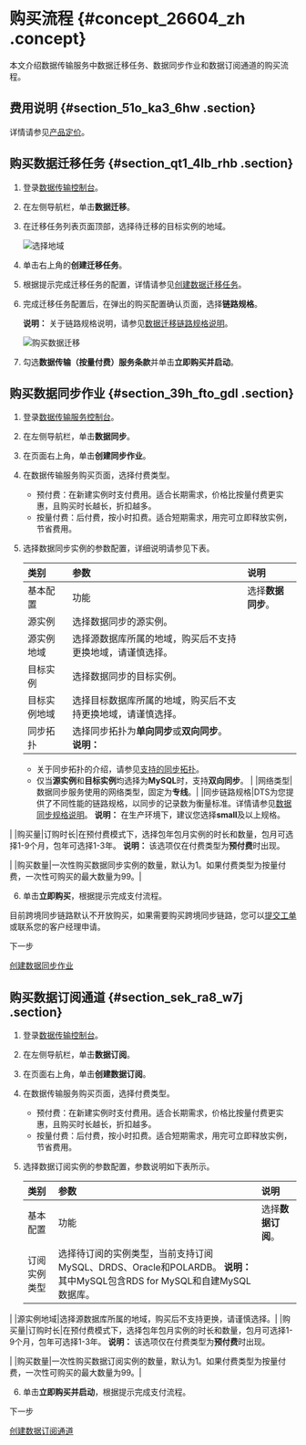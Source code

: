 # 购买流程 {#concept_26604_zh .concept}

本文介绍数据传输服务中数据迁移任务、数据同步作业和数据订阅通道的购买流程。

## 费用说明 {#section_51o_ka3_6hw .section}

详情请参见[产品定价](../intl.zh-CN/产品定价/产品定价.md#)。

## 购买数据迁移任务 {#section_qt1_4lb_rhb .section}

1.  登录[数据传输控制台](https://dts.console.aliyun.com/)。
2.  在左侧导航栏，单击**数据迁移**。
3.  在迁移任务列表页面顶部，选择待迁移的目标实例的地域。

    ![选择地域](http://static-aliyun-doc.oss-cn-hangzhou.aliyuncs.com/assets/img/17076/156879997251034_zh-CN.png)

4.  单击右上角的**创建迁移任务**。
5.  根据提示完成迁移任务的配置，详情请参见[创建数据迁移任务](intl.zh-CN/快速入门/创建数据迁移任务.md#)。
6.  完成迁移任务配置后，在弹出的购买配置确认页面，选择**链路规格**。

    **说明：** 关于链路规格说明，请参见[数据迁移链路规格说明](../intl.zh-CN/产品简介/规格说明/数据迁移链路规格说明.md#)。

    ![购买数据迁移](http://static-aliyun-doc.oss-cn-hangzhou.aliyuncs.com/assets/img/17076/156879997246605_zh-CN.png)

7.  勾选**数据传输（按量付费）服务条款**并单击**立即购买并启动**。

## 购买数据同步作业 {#section_39h_fto_gdl .section}

1.  登录[数据传输服务控制台](https://dts.console.aliyun.com/)。
2.  在左侧导航栏，单击**数据同步**。
3.  在页面右上角，单击**创建同步作业**。
4.  在数据传输服务购买页面，选择付费类型。
    -   预付费：在新建实例时支付费用。适合长期需求，价格比按量付费更实惠，且购买时长越长，折扣越多。
    -   按量付费：后付费，按小时扣费。适合短期需求，用完可立即释放实例，节省费用。
5.  选择数据同步实例的参数配置，详细说明请参见下表。

    |类别|参数|说明|
    |:-|:-|:-|
    |基本配置|功能|选择**数据同步**。|
    |源实例|选择数据同步的源实例。|
    |源实例地域|选择源数据库所属的地域，购买后不支持更换地域，请谨慎选择。|
    |目标实例|选择数据同步的目标实例。|
    |目标实例地域|选择目标数据库所属的地域，购买后不支持更换地域，请谨慎选择。|
    |同步拓扑|选择同步拓扑为**单向同步**或**双向同步**。 **说明：** 

    -   关于同步拓扑的介绍，请参见[支持的同步拓扑](../intl.zh-CN/产品简介/功能特性/数据同步.md#section_qlr_zvj_zgb)。
    -   仅当**源实例**和**目标实例**均选择为**MySQL**时，支持**双向同步**。
 |
    |网络类型|数据同步服务使用的网络类型，固定为**专线**。|
    |同步链路规格|DTS为您提供了不同性能的链路规格，以同步的记录数为衡量标准。详情请参见[数据同步规格说明](../intl.zh-CN/产品简介/规格说明/数据同步链路规格说明.md#)。 **说明：** 在生产环境下，建议您选择**small**及以上规格。

 |
    |购买量|订购时长|在预付费模式下，选择包年包月实例的时长和数量，包月可选择1-9个月，包年可选择1-3年。 **说明：** 该选项仅在付费类型为**预付费**时出现。

 |
    |购买数量|一次性购买数据同步实例的数量，默认为1。如果付费类型为按量付费，一次性可购买的最大数量为99。|

6.  单击**立即购买**，根据提示完成支付流程。

目前跨境同步链路默认不开放购买，如果需要购买跨境同步链路，您可以[提交工单](https://workorder.console.aliyun.com/console.htm#/ticket/add?productCode=dts)或联系您的客户经理申请。

下一步

[创建数据同步作业](intl.zh-CN/快速入门/创建数据同步作业.md#)

## 购买数据订阅通道 {#section_sek_ra8_w7j .section}

1.  登录[数据传输控制台](https://dts.console.aliyun.com/)。
2.  在左侧导航栏，单击**数据订阅**。
3.  在页面右上角，单击**创建数据订阅**。
4.  在数据传输服务购买页面，选择付费类型。
    -   预付费：在新建实例时支付费用。适合长期需求，价格比按量付费更实惠，且购买时长越长，折扣越多。
    -   按量付费：后付费，按小时扣费。适合短期需求，用完可立即释放实例，节省费用。
5.  选择数据订阅实例的参数配置，参数说明如下表所示。

    |类别|参数|说明|
    |:-|:-|:-|
    |基本配置|功能|选择**数据订阅**。|
    |订阅实例类型|选择待订阅的实例类型，当前支持订阅MySQL、DRDS、Oracle和POLARDB。 **说明：** 其中MySQL包含RDS for MySQL和自建MySQL数据库。

 |
    |源实例地域|选择源数据库所属的地域，购买后不支持更换，请谨慎选择。|
    |购买量|订购时长|在预付费模式下，选择包年包月实例的时长和数量，包月可选择1-9个月，包年可选择1-3年。 **说明：** 该选项仅在付费类型为**预付费**时出现。

 |
    |购买数量|一次性购买数据订阅实例的数量，默认为1。如果付费类型为按量付费，一次性可购买的最大数量为99。|

6.  单击**立即购买并启动**，根据提示完成支付流程。

下一步

[创建数据订阅通道](intl.zh-CN/快速入门/创建数据订阅通道.md#)

